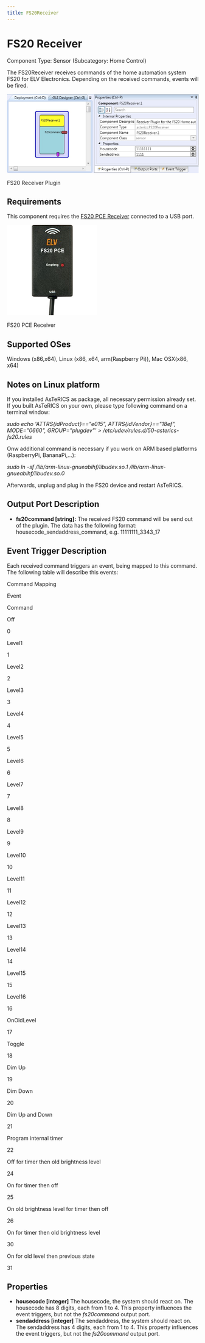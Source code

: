 ```yaml
---
title: FS20Receiver
---
```


# FS20 Receiver

Component Type: Sensor (Subcategory: Home Control)

The FS20Receiver receives commands of the home automation system FS20 for ELV Electronics. Depending on the received commands, events will be fired.

![FS20 Receiver Plugin](./img/fs20receiver.jpg "FS20 Receiver Plugin")

FS20 Receiver Plugin

## Requirements

This component requires the [FS20 PCE Receiver][1] connected to a USB port.

![FS20 PCE Receiver](./img/fs20pce.jpg "FS20 PCE Receiver")

FS20 PCE Receiver

## Supported OSes

Windows (x86,x64), Linux (x86, x64, arm(Raspberry Pi)), Mac OSX(x86, x64)

## Notes on Linux platform

If you installed AsTeRICS as package, all necessary permission already set. If you built AsTeRICS on your own, please type following command on a terminal window:  
  
_sudo echo 'ATTRS{idProduct}=="e015", ATTRS{idVendor}=="18ef", MODE="0660", GROUP="plugdev"' > /etc/udev/rules.d/50-asterics-fs20.rules_  
  
Onw additional command is necessary if you work on ARM based platforms (RaspberryPi, BananaPi,...):  
  
_sudo ln -sf /lib/arm-linux-gnueabihf/libudev.so.1 /lib/arm-linux-gnueabihf/libudev.so.0_  
  
Afterwards, unplug and plug in the FS20 device and restart AsTeRICS.

## Output Port Description

*   **fs20command \[string\]:** The received FS20 command will be send out of the plugin. The data has the following format: housecode\_sendaddress\_command, e.g. 11111111\_3343\_17

## Event Trigger Description

Each received command triggers an event, being mapped to this command. The following table will describe this events:

Command Mapping

Event

Command

Off

0

Level1

1

Level2

2

Level3

3

Level4

4

Level5

5

Level6

6

Level7

7

Level8

8

Level9

9

Level10

10

Level11

11

Level12

12

Level13

13

Level14

14

Level15

15

Level16

16

OnOldLevel

17

Toggle

18

Dim Up

19

Dim Down

20

Dim Up and Down

21

Program internal timer

22

Off for timer then old brightness level

24

On for timer then off

25

On old brightness level for timer then off

26

On for timer then old brightness level

30

On for old level then previous state

31

## Properties

*   **housecode \[integer\]** The housecode, the system should react on. The housecode has 8 digits, each from 1 to 4. This property influences the event triggers, but not the _fs20command_ output port.
*   **sendaddress \[integer\]** The sendaddress, the system should react on. The sendaddress has 4 digits, each from 1 to 4. This property influences the event triggers, but not the _fs20command_ output port.

[1]: http://www.elv.de/empfaenger-fs20-funkschaltsystem.html